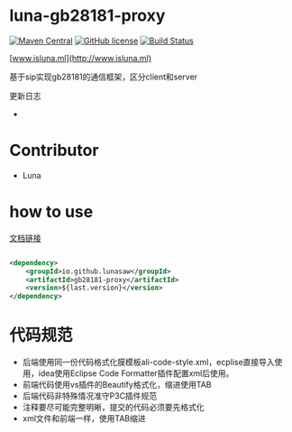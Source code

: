 # luna-gb28181-proxy

[![Maven Central](https://img.shields.io/maven-central/v/io.github.lunasaw/luna-gb28181-proxy)](https://mvnrepository.com/artifact/io.github.lunasaw/luna-gb28181-proxy)
[![GitHub license](https://img.shields.io/badge/MIT_License-blue.svg)](https://raw.githubusercontent.com/lunasaw/luna-gb28181-proxy/master/LICENSE)
[![Build Status](https://github.com/lunasaw/luna-gb28181-proxy/actions/workflows/maven-publish.yml/badge.svg?branch=master)](https://github.com/lunasaw/luna-gb28181-proxy/actions)


[www.isluna.ml](http://www.isluna.ml) 


基于sip实现gb28181的通信框架，区分client和server

更新日志

- 


# Contributor

- Luna

# how to use

<a href="https://lunasaw.github.io/luna-gb28181-proxy/docs/" target="_blank">文档链接</a>

```xml

<dependency>
    <groupId>io.github.lunasaw</groupId>
    <artifactId>gb28181-proxy</artifactId>
    <version>${last.version}</version>
</dependency>

```

# 代码规范

- 后端使用同一份代码格式化膜模板ali-code-style.xml，ecplise直接导入使用，idea使用Eclipse Code Formatter插件配置xml后使用。
- 前端代码使用vs插件的Beautify格式化，缩进使用TAB
- 后端代码非特殊情况准守P3C插件规范
- 注释要尽可能完整明晰，提交的代码必须要先格式化
- xml文件和前端一样，使用TAB缩进

